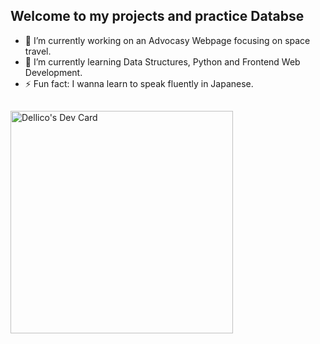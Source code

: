 <!--
-i need to create two web apps
Task manager 
recipe sharing platform
https://www.simplilearn.com/tutorials/python-tutorial/python-automation-projects
https://www.datacamp.com/blog/60-python-projects-for-all-levels-expertise
- 💬 Ask me about 
- 📫 How to reach me: -->
## Welcome to my projects and practice Databse 

- 🔭 I’m currently working on an Advocasy Webpage focusing on space travel.
- 🌱 I’m currently learning Data Structures, Python and Frontend Web Development.
- ⚡ Fun fact: I wanna learn to speak fluently in Japanese.

##
<a href="https://app.daily.dev/dellico"><img src="https://api.daily.dev/devcards/v2/YiXpNIRxKQQMlS74WoqSG.png?type=default&r=yle" width="356" alt="Dellico's Dev Card"/></a>

##




